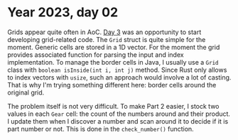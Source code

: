 # Year 2023, day 02

Grids appear quite often in AoC. [Day 3](https://adventofcode.com/2023/day/3) was an opportunity to start developing grid-related code. The `Grid` struct is quite simple for the moment. Generic cells are stored in a 1D vector. For the moment the grid provides associated function for parsing the input and index implementation. To manage the border cells in Java, I usually use a `Grid` class with `boolean isInside(int i, int j)` method. Since Rust only allows to index vectors with `usize`, such an approach would involve a lot of casting. That is why I'm trying something different here: border cells around the original grid.

The problem itself is not very difficult. To make Part 2 easier, I stock two values in each `Gear` cell: the count of the numbers around and their product. I update them when I discover a number and scan around it to decide if it is part number or not. This is done in the `check_number()` function.
